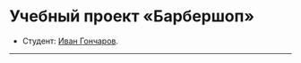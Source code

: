 # Учебный проект «Барбершоп»

* Студент: [Иван Гончаров](https://up.htmlacademy.ru/htmlcss/23/user/22506).

---
